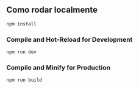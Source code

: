 ## Como rodar localmente

```sh
npm install
```

### Compile and Hot-Reload for Development

```sh
npm run dev
```

### Compile and Minify for Production

```sh
npm run build
```

